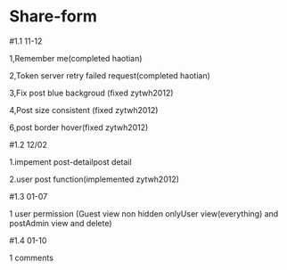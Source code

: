 # Share-form
#1.1  11-12

1,Remember me(completed haotian)

2,Token server retry failed request(completed haotian)

3,Fix post blue backgroud (fixed zytwh2012) 

4,Post size consistent (fixed zytwh2012) 

6,post border hover(fixed zytwh2012)


#1.2 12/02

1.impement post-detailpost detail

2.user post function(implemented zytwh2012)


#1.3 01-07 

1 user permission (Guest view non hidden onlyUser view(everything) and postAdmin view and delete)

#1.4 01-10

1 comments 
